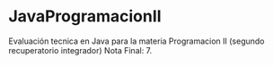 # JavaProgramacionII
Evaluación tecnica en Java para la materia Programacion II (segundo recuperatorio integrador) Nota Final: 7.


